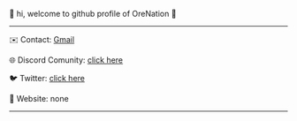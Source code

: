👋 hi, welcome to github profile of OreNation 👋

-----------------------------------------

✉️ Contact: [Gmail](mailto:orenationstudios@gmail.com)

🌐 Discord Comunity: [click here](https://discord.gg/AsPhVW63Gw)

🐦 Twitter: [click here](https://twitter.com)

📰 Website: none

-----------------------------------------
